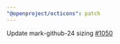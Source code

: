 ```yaml
---
"@openproject/octicons": patch
---
```


Update mark-github-24 sizing [#1050](https://github.com/primer/octicons/pull/1050)
